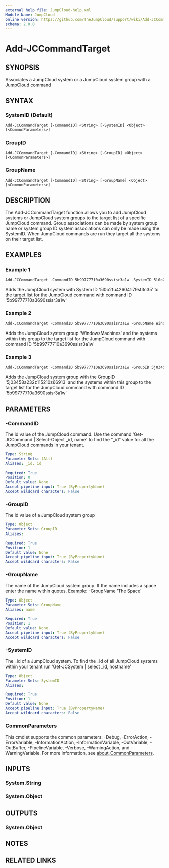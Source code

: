 ```yaml
---
external help file: JumpCloud-help.xml
Module Name: JumpCloud
online version: https://github.com/TheJumpCloud/support/wiki/Add-JCCommandTarget
schema: 2.0.0
---
```


# Add-JCCommandTarget

## SYNOPSIS
Associates a JumpCloud system or a JumpCloud system group with a JumpCloud command

## SYNTAX

### SystemID (Default)
```
Add-JCCommandTarget [-CommandID] <String> [-SystemID] <Object> [<CommonParameters>]
```

### GroupID
```
Add-JCCommandTarget [-CommandID] <String> [-GroupID] <Object> [<CommonParameters>]
```

### GroupName
```
Add-JCCommandTarget [-CommandID] <String> [-GroupName] <Object> [<CommonParameters>]
```

## DESCRIPTION
The Add-JCCommandTarget function allows you to add JumpCloud systems or JumpCloud system groups to the target list of a specific JumpCloud command. Group associations can be made by system group name or system group ID system associations can only be made using the SystemID. When JumpCloud commands are run they target all the systems on their target list.

## EXAMPLES

### Example 1
```powershell
Add-JCCommandTarget -CommandID 5b99777710a3690ssisr3a1w -SystemID 5l0o2fu426041i79st3c35
```

Adds the JumpCloud system with System ID '5l0o2fu426041i79st3c35' to the target list for the JumpCloud command with command ID '5b99777710a3690ssisr3a1w'

### Example 2
```powershell
Add-JCCommandTarget -CommandID 5b99777710a3690ssisr3a1w -GroupName WindowsMachines
```

Adds the JumpCloud system group 'WindowsMachines' and the systems within this group to the target list for the JumpCloud command with command ID '5b99777710a3690ssisr3a1w'

### Example 3
```powershell
Add-JCCommandTarget -CommandID 5b99777710a3690ssisr3a1w -GroupID 5j03458a232z115210z66913
```

Adds the JumpCloud system group with the GroupID '5j03458a232z115210z66913' and the systems within this group to the target list for the JumpCloud command with command ID '5b99777710a3690ssisr3a1w'

## PARAMETERS

### -CommandID
The id value of the JumpCloud command. Use the command 'Get-JCCommand | Select-Object _id, name' to find the "_id" value for all the JumpCloud commands in your tenant.

```yaml
Type: String
Parameter Sets: (All)
Aliases: _id, id

Required: True
Position: 0
Default value: None
Accept pipeline input: True (ByPropertyName)
Accept wildcard characters: False
```

### -GroupID
The id value of a JumpCloud system group

```yaml
Type: Object
Parameter Sets: GroupID
Aliases:

Required: True
Position: 1
Default value: None
Accept pipeline input: True (ByPropertyName)
Accept wildcard characters: False
```

### -GroupName
The name of the JumpCloud system group. If the name includes a space enter the name within quotes. Example: -GroupName 'The Space'

```yaml
Type: Object
Parameter Sets: GroupName
Aliases: name

Required: True
Position: 1
Default value: None
Accept pipeline input: True (ByPropertyName)
Accept wildcard characters: False
```

### -SystemID
The _id of a JumpCloud system. To find the _id of all JumpCloud systems within your tenant run 'Get-JCSystem | select _id, hostname'

```yaml
Type: Object
Parameter Sets: SystemID
Aliases:

Required: True
Position: 1
Default value: None
Accept pipeline input: True (ByPropertyName)
Accept wildcard characters: False
```

### CommonParameters
This cmdlet supports the common parameters: -Debug, -ErrorAction, -ErrorVariable, -InformationAction, -InformationVariable, -OutVariable, -OutBuffer, -PipelineVariable, -Verbose, -WarningAction, and -WarningVariable. For more information, see [about_CommonParameters](http://go.microsoft.com/fwlink/?LinkID=113216).

## INPUTS

### System.String
### System.Object
## OUTPUTS

### System.Object
## NOTES

## RELATED LINKS
